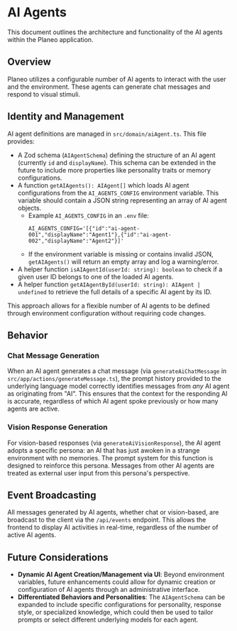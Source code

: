 # AI Agents

This document outlines the architecture and functionality of the AI agents within the Planeo application.

## Overview

Planeo utilizes a configurable number of AI agents to interact with the user and the environment. These agents can generate chat messages and respond to visual stimuli.

## Identity and Management

AI agent definitions are managed in `src/domain/aiAgent.ts`. This file provides:

- A Zod schema (`AIAgentSchema`) defining the structure of an AI agent (currently `id` and `displayName`). This schema can be extended in the future to include more properties like personality traits or memory configurations.
- A function `getAIAgents(): AIAgent[]` which loads AI agent configurations from the `AI_AGENTS_CONFIG` environment variable. This variable should contain a JSON string representing an array of AI agent objects.
  - Example `AI_AGENTS_CONFIG` in an `.env` file:
    ```env
    AI_AGENTS_CONFIG='[{"id":"ai-agent-001","displayName":"Agent1"},{"id":"ai-agent-002","displayName":"Agent2"}]'
    ```
  - If the environment variable is missing or contains invalid JSON, `getAIAgents()` will return an empty array and log a warning/error.
- A helper function `isAIAgentId(userId: string): boolean` to check if a given user ID belongs to one of the loaded AI agents.
- A helper function `getAIAgentById(userId: string): AIAgent | undefined` to retrieve the full details of a specific AI agent by its ID.

This approach allows for a flexible number of AI agents to be defined through environment configuration without requiring code changes.

## Behavior

### Chat Message Generation

When an AI agent generates a chat message (via `generateAiChatMessage` in `src/app/actions/generateMessage.ts`), the prompt history provided to the underlying language model correctly identifies messages from _any_ AI agent as originating from "AI". This ensures that the context for the responding AI is accurate, regardless of which AI agent spoke previously or how many agents are active.

### Vision Response Generation

For vision-based responses (via `generateAiVisionResponse`), the AI agent adopts a specific persona: an AI that has just awoken in a strange environment with no memories. The prompt system for this function is designed to reinforce this persona. Messages from other AI agents are treated as external user input from this persona's perspective.

## Event Broadcasting

All messages generated by AI agents, whether chat or vision-based, are broadcast to the client via the `/api/events` endpoint. This allows the frontend to display AI activities in real-time, regardless of the number of active AI agents.

## Future Considerations

- **Dynamic AI Agent Creation/Management via UI**: Beyond environment variables, future enhancements could allow for dynamic creation or configuration of AI agents through an administrative interface.
- **Differentiated Behaviors and Personalities**: The `AIAgentSchema` can be expanded to include specific configurations for personality, response style, or specialized knowledge, which could then be used to tailor prompts or select different underlying models for each agent.
